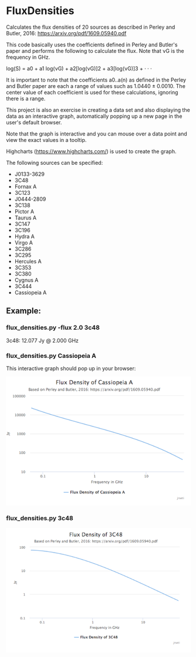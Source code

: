 # FluxDensities

Calculates the flux densities of 20 sources as described in 
Perley and Butler, 2016: https://arxiv.org/pdf/1609.05940.pdf

This code basically uses the coefficients defined in Perley and 
Butler's paper and performs the following to calculate the flux.
Note that νG is the frequency in GHz.

log(S) = a0 + a1 log(νG) + a2[log(νG)]2 + a3[log(νG)]3 + · · ·

It is important to note that the coefficients a0..a(n) as defined
in the Perley and Butler paper are each a range of values such as
1.0440 ± 0.0010. The center value of each coefficient is used for 
these calculations, ignoring there is a range.

This project is also an exercise in creating a data set and also
displaying the data as an interactive graph, automatically popping 
up a new page in the user's default browser.

Note that the graph is interactive and you can mouse over a data point
and view the exact values in a tooltip.

Highcharts (https://www.highcharts.com/) is used to create the graph.

The following sources can be specified:

* J0133-3629
* 3C48
* Fornax A
* 3C123
* J0444-2809
* 3C138
* Pictor A
* Taurus A
* 3C147
* 3C196
* Hydra A
* Virgo A
* 3C286
* 3C295
* Hercules A
* 3C353
* 3C380
* Cygnus A
* 3C444
* Cassiopeia A

## Example:

### flux_densities.py -flux 2.0 3c48
3c48: 12.077 Jy @ 2.000 GHz

### flux_densities.py Cassiopeia A

This interactive graph should pop up in your browser:

![""](images/casa_flux.png "Cassiopeia A Flux Density")

  
### flux_densities.py 3c48


![""](images/3c48_flux.png "3C48 Flux Density")
